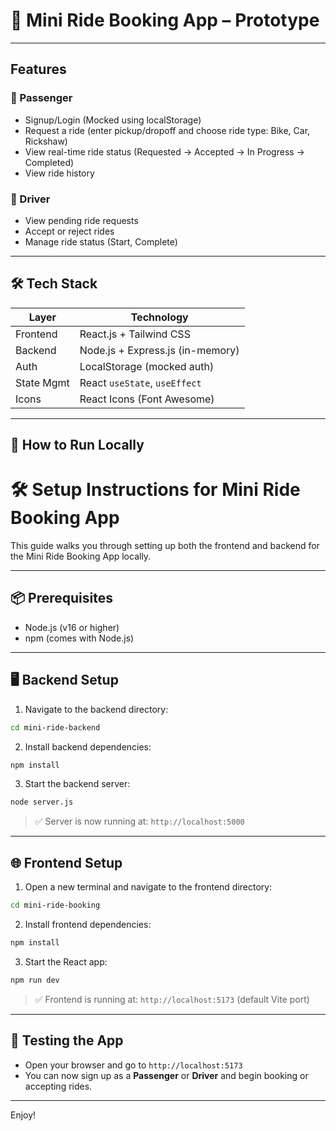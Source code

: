 # 🚕 Mini Ride Booking App – Prototype

---

## Features

### 👤 Passenger
- Signup/Login (Mocked using localStorage)
- Request a ride (enter pickup/dropoff and choose ride type: Bike, Car, Rickshaw)
- View real-time ride status (Requested → Accepted → In Progress → Completed)
- View ride history

### 🚗 Driver
- View pending ride requests
- Accept or reject rides
- Manage ride status (Start, Complete)

---

## 🛠 Tech Stack

| Layer         | Technology             |
|--------------|------------------------|
| Frontend     | React.js + Tailwind CSS |
| Backend      | Node.js + Express.js (in-memory) |
| Auth         | LocalStorage (mocked auth) |
| State Mgmt   | React `useState`, `useEffect` |
| Icons        | React Icons (Font Awesome) |

---

## 🧪 How to Run Locally

# 🛠 Setup Instructions for Mini Ride Booking App

This guide walks you through setting up both the frontend and backend for the Mini Ride Booking App locally.

---

## 📦 Prerequisites

- Node.js (v16 or higher)
- npm (comes with Node.js)

---

## 🖥️ Backend Setup

1. Navigate to the backend directory:

```bash
cd mini-ride-backend
```

2. Install backend dependencies:

```bash
npm install
```

3. Start the backend server:

```bash
node server.js
```

> ✅ Server is now running at: `http://localhost:5000`

---

## 🌐 Frontend Setup

1. Open a new terminal and navigate to the frontend directory:

```bash
cd mini-ride-booking
```

2. Install frontend dependencies:

```bash
npm install
```

3. Start the React app:

```bash
npm run dev
```

> ✅ Frontend is running at: `http://localhost:5173` (default Vite port)

---

## 🧪 Testing the App

- Open your browser and go to `http://localhost:5173`
- You can now sign up as a **Passenger** or **Driver** and begin booking or accepting rides.

---

Enjoy!

